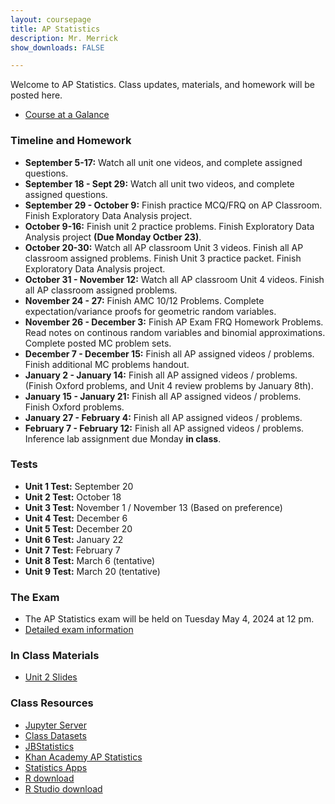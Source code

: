 ```yaml
---
layout: coursepage
title: AP Statistics
description: Mr. Merrick 
show_downloads: FALSE

---
```


Welcome to AP Statistics. Class updates, materials, and homework will be posted here. 

<!--- You can join the statistics schoology group using the code: VPZG-6XVG-9T8JS ---> 

* <a href="https://apcentral.collegeboard.org/media/pdf/ap-statistics-course-at-a-glance.pdf"> Course at a Galance </a> 

### Timeline and Homework 
* **September 5-17:** Watch all unit one videos, and complete assigned questions.
* **September 18 - Sept 29:** Watch all unit two videos, and complete assigned questions.
* **September 29 - October 9:** Finish practice MCQ/FRQ on AP Classroom. Finish Exploratory Data Analysis project. 
* **October 9-16:** Finish unit 2 practice problems. Finish Exploratory Data Analysis project **(Due Monday Octber 23)**.
* **October 20-30:** Watch all AP classroom Unit 3 videos. Finish all AP classroom assigned problems. Finish Unit 3 practice packet. Finish Exploratory Data Analysis project.
* **October 31 - November 12:** Watch all AP classroom Unit 4 videos. Finish all AP classroom assigned problems.
* **November 24 - 27:** Finish AMC 10/12 Problems. Complete expectation/variance proofs for geometric random variables.
* **November 26 - December 3:** Finish AP Exam FRQ Homework Problems. Read notes on continous random variables and binomial approximations. Complete posted MC problem sets.
* **December 7 - December 15:** Finish all AP assigned videos / problems. Finish additional MC problems handout.
* **January 2 - January 14:** Finish all AP assigned videos / problems. (Finish Oxford problems, and Unit 4 review problems by January 8th). 
* **January 15 - January 21:** Finish all AP assigned videos / problems. Finish Oxford problems.
* **January 27 - February 4:** Finish all AP assigned videos / problems. 
* **February 7 - February 12:** Finish all AP assigned videos / problems. Inference lab assignment due Monday **in class**. 
      
### Tests 
* **Unit 1 Test:** September 20
* **Unit 2 Test:** October 18
* **Unit 3 Test:** November 1 / November 13 (Based on preference) 
* **Unit 4 Test:** December 6 
* **Unit 5 Test:** December 20
* **Unit 6 Test:** January 22
* **Unit 7 Test:** February 7 
* **Unit 8 Test:** March 6  (tentative) 
* **Unit 9 Test:** March 20  (tentative) 

### The Exam 
* The AP Statistics exam will be held on Tuesday May 4, 2024 at 12 pm.
* <a href="https://apcentral.collegeboard.org/courses/ap-statistics/exam"> Detailed exam information  </a>
<!--- * <a href="https://apcentral.collegeboard.org/courses/ap-statistics/exam/past-exam-questions"> Past Exam Questions </a> ---> 

### In Class Materials
* <a href="https://merrickmath.github.io/MerrickMath.github.io-APSTAT/2023/unit2.pdf"> Unit 2 Slides </a>

### Class Resources 
* <a href="http://jupyter.renert.housegordon.com"> Jupyter Server </a>
* <a href="https://drive.google.com/drive/folders/1SAwh7_BTf8Mkrvddb032jgdsNS6mII9f?usp=sharing"> Class Datasets </a>
* <a href="https://www.jbstatistics.com"> JBStatistics </a> 
* <a href="https://www.khanacademy.org/math/ap-statistics"> Khan Academy AP Statistics </a> 
* <a href="https://www.stapplet.com"> Statistics Apps </a>  
* <a href="https://www.r-project.org"> R download </a>  
* <a href="https://www.rstudio.com/products/rstudio/download/"> R Studio download </a>  



